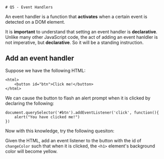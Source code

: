     # Q5 - Event Handlers

An event handler is a function that **activates** when a certain event is detected on a DOM element.

It is **important** to understand that setting an event handler is **declarative**. Unlike many other JavaScript code,
the act of adding an event hanldler is not imperative, but **declarative**. So it will be a standing instruction.

## Add an event handler

Suppose we have the following HTML:

```
<html>
    <button id="btn">Click me!</button>
</html>
```
We can cause the button to flash an alert prompt when it is clicked by declaring the following:

```
document.querySelector('#btn').addEventListener('click', function(){
    alert("You have clicked me!")
})
```
Now with this knowledge, try the following quesiton:

Given the HTML, add an event listener to the button with the id of `changeColor` such that when it is clicked, the `<h1>` element's background color will become yellow.

